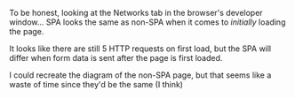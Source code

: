 To be honest, looking at the Networks tab in the browser's developer window... SPA looks the same as non-SPA when it comes to _initially_ loading the page.

It looks like there are still 5 HTTP requests on first load, but the SPA will differ when form data is sent after the page is first loaded.

I could recreate the diagram of the non-SPA page, but that seems like a waste of time since they'd be the same (I think)
